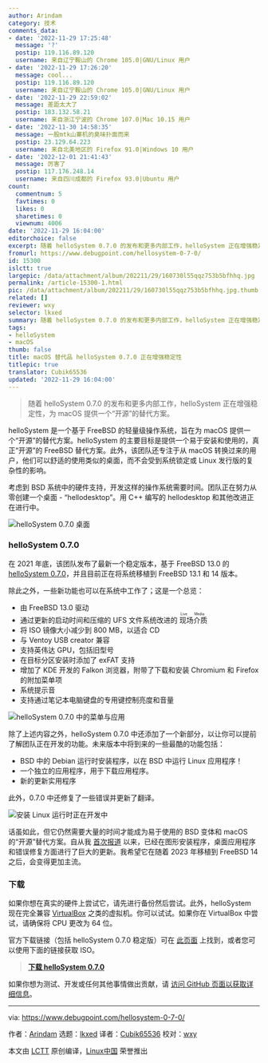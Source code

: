 ```yaml
---
author: Arindam
category: 技术
comments_data:
- date: '2022-11-29 17:25:48'
  message: '?'
  postip: 119.116.89.120
  username: 来自辽宁鞍山的 Chrome 105.0|GNU/Linux 用户
- date: '2022-11-29 17:26:20'
  message: cool...
  postip: 119.116.89.120
  username: 来自辽宁鞍山的 Chrome 105.0|GNU/Linux 用户
- date: '2022-11-29 22:59:02'
  message: 差距太大了
  postip: 183.132.58.21
  username: 来自浙江宁波的 Chrome 107.0|Mac 10.15 用户
- date: '2022-11-30 14:58:35'
  message: 一股mtk山寨机的臭味扑面而来
  postip: 23.129.64.223
  username: 来自北美地区的 Firefox 91.0|Windows 10 用户
- date: '2022-12-01 21:41:43'
  message: 厉害了
  postip: 117.176.248.14
  username: 来自四川成都的 Firefox 93.0|Ubuntu 用户
count:
  commentnum: 5
  favtimes: 0
  likes: 0
  sharetimes: 0
  viewnum: 4006
date: '2022-11-29 16:04:00'
editorchoice: false
excerpt: 随着 helloSystem 0.7.0 的发布和更多内部工作，helloSystem 正在增强稳定性，为 macOS 提供一个“开源”的替代方案。
fromurl: https://www.debugpoint.com/hellosystem-0-7-0/
id: 15300
islctt: true
largepic: /data/attachment/album/202211/29/160730l55qqz753b5bfhhq.jpg
permalink: /article-15300-1.html
pic: /data/attachment/album/202211/29/160730l55qqz753b5bfhhq.jpg.thumb.jpg
related: []
reviewer: wxy
selector: lkxed
summary: 随着 helloSystem 0.7.0 的发布和更多内部工作，helloSystem 正在增强稳定性，为 macOS 提供一个“开源”的替代方案。
tags:
- helloSystem
- macOS
thumb: false
title: macOS 替代品 helloSystem 0.7.0 正在增强稳定性
titlepic: true
translator: Cubik65536
updated: '2022-11-29 16:04:00'
---
```



> 
> 随着 helloSystem 0.7.0 的发布和更多内部工作，helloSystem 正在增强稳定性，为 macOS 提供一个“开源”的替代方案。
> 
> 
> 


helloSystem 是一个基于 FreeBSD 的轻量级操作系统，旨在为 macOS 提供一个“开源”的替代方案。helloSystem 的主要目标是提供一个易于安装和使用的，真正“开源”的 FreeBSD 替代方案。此外，该团队还专注于从 macOS 转换过来的用户，他们可以舒适的使用类似的桌面，而不会受到系统锁定或 Linux 发行版的复杂性的影响。


考虑到 BSD 系统中的硬件支持，开发这样的操作系统需要时间。团队正在努力从零创建一个桌面 - “hellodesktop”。用 C++ 编写的 hellodesktop 和其他改进正在进行中。


![helloSystem 0.7.0 桌面](/data/attachment/album/202211/29/160730l55qqz753b5bfhhq.jpg)


### helloSystem 0.7.0


在 2021 年底，该团队发布了最新一个稳定版本，基于 FreeBSD 13.0 的 [helloSystem 0.7.0](https://github.com/helloSystem/ISO/releases/tag/r0.7.0)，并且目前正在将系统移植到 FreeBSD 13.1 和 14 版本。


除此之外，一些新功能也可以在系统中工作了；这是一个总览：


* 由 FreeBSD 13.0 驱动
* 通过更新的启动时间和压缩的 UFS 文件系统改进的<ruby> 现场介质 <rt>  Live Media </rt></ruby>
* 将 ISO 镜像大小减少到 800 MB，以适合 CD
* 与 Ventoy USB creator 兼容
* 支持英伟达 GPU，包括旧型号
* 在目标分区安装时添加了 exFAT 支持
* 增加了 KDE 开发的 Falkon 浏览器，附带了下载和安装 Chromium 和 Firefox 的附加菜单项
* 系统提示音
* 支持通过笔记本电脑键盘的专用键控制亮度和音量


![helloSystem 0.7.0 中的菜单与应用](/data/attachment/album/202211/29/160730foo8oivll3ebleiq.jpg)


除了上述内容之外，helloSystem 0.7.0 中还添加了一个新部分，以让你可以提前了解团队正在开发的功能。未来版本中将到来的一些最酷的功能包括：


* BSD 中的 Debian 运行时安装程序，以在 BSD 中运行 Linux 应用程序！
* 一个独立的应用程序，用于下载应用程序。
* 新的更新实用程序


此外，0.7.0 中还修复了一些错误并更新了翻译。


![安装 Linux 运行时正在开发中](/data/attachment/album/202211/29/160446oo8lgkrqgxmwzo0r.jpg)


话虽如此，但它仍然需要大量的时间才能成为易于使用的 BSD 变体和 macOS 的“开源”替代方案。自从我 [首次报道](https://www.debugpoint.com/tag/hellosystem) 以来，已经在图形安装程序，桌面应用程序和错误修复方面进行了巨大的更新。我希望它在随着 2023 年移植到 FreeBSD 14 之后，会变得更加主流。


### 下载


如果你想在真实的硬件上尝试它，请先进行备份然后尝试。此外，helloSystem 现在完全兼容 [VirtualBox](https://www.debugpoint.com/tag/virtualbox) 之类的虚拟机。你可以试试。如果你在 VirtualBox 中尝试，请确保将 CPU 更改为 64 位。


官方下载链接（包括 helloSystem 0.7.0 稳定版）可在 [此页面](https://github.com/helloSystem/ISO/releases) 上找到，或者您可以使用下面的链接获取 ISO。



> 
> **[下载 helloSystem 0.7.0](https://github.com/helloSystem/ISO/releases/download/r0.7.0/hello-0.7.0_0G160-FreeBSD-13.0-amd64.iso)**
> 
> 
> 


如果你想为测试、开发或任何其他事情做出贡献，请 [访问 GitHub 页面以获取详细信息](https://github.com/helloSystem)。




---


via: <https://www.debugpoint.com/hellosystem-0-7-0/>


作者：[Arindam](https://www.debugpoint.com/author/admin1/) 选题：[lkxed](https://github.com/lkxed) 译者：[Cubik65536](https://github.com/Cubik65536) 校对：[wxy](https://github.com/wxy)


本文由 [LCTT](https://github.com/LCTT/TranslateProject) 原创编译，[Linux中国](https://linux.cn/) 荣誉推出
